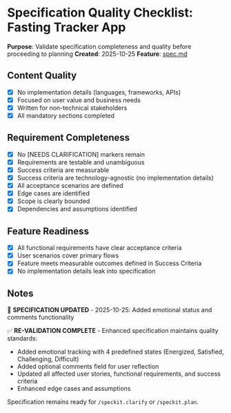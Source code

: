 # Specification Quality Checklist: Fasting Tracker App

**Purpose**: Validate specification completeness and quality before proceeding to planning
**Created**: 2025-10-25
**Feature**: [spec.md](../spec.md)

## Content Quality

- [x] No implementation details (languages, frameworks, APIs)
- [x] Focused on user value and business needs
- [x] Written for non-technical stakeholders
- [x] All mandatory sections completed

## Requirement Completeness

- [x] No [NEEDS CLARIFICATION] markers remain
- [x] Requirements are testable and unambiguous
- [x] Success criteria are measurable
- [x] Success criteria are technology-agnostic (no implementation details)
- [x] All acceptance scenarios are defined
- [x] Edge cases are identified
- [x] Scope is clearly bounded
- [x] Dependencies and assumptions identified

## Feature Readiness

- [x] All functional requirements have clear acceptance criteria
- [x] User scenarios cover primary flows
- [x] Feature meets measurable outcomes defined in Success Criteria
- [x] No implementation details leak into specification

## Notes

🔄 **SPECIFICATION UPDATED** - 2025-10-25: Added emotional status and comments functionality

✅ **RE-VALIDATION COMPLETE** - Enhanced specification maintains quality standards:
- Added emotional tracking with 4 predefined states (Energized, Satisfied, Challenging, Difficult)
- Added optional comments field for user reflection
- Updated all affected user stories, functional requirements, and success criteria
- Enhanced edge cases and assumptions

Specification remains ready for `/speckit.clarify` or `/speckit.plan`.
